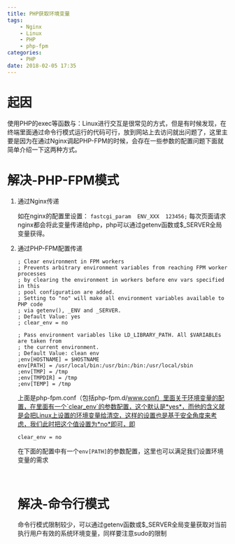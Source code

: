 ```yaml
---
title: PHP获取环境变量
tags: 
    - Nginx
    - Linux
    - PHP
    - php-fpm
categories:
    - PHP
date: 2018-02-05 17:35
---
```


# 起因

使用PHP的exec等函数与：Linux进行交互是很常见的方式，但是有时候发现，在终端里面通过命令行模式运行的代码可行，放到网站上去访问就出问题了，这里主要是因为在通过Nginx调起PHP-FPM的时候，会存在一些参数的配置问题下面就简单介绍一下这两种方式。

<!--more-->

# 解决-PHP-FPM模式 

1. 通过Nginx传递

   如在nginx的配置里设置： 
   `fastcgi_param  ENV_XXX  123456;` 
   每次页面请求nginx都会将此变量传递给php，php可以通过getenv函数或$_SERVER全局变量获得。 

2. 通过PHP-FPM配置传递

   ~~~
   ; Clear environment in FPM workers
   ; Prevents arbitrary environment variables from reaching FPM worker processes
   ; by clearing the environment in workers before env vars specified in this
   ; pool configuration are added.
   ; Setting to "no" will make all environment variables available to PHP code
   ; via getenv(), _ENV and _SERVER.
   ; Default Value: yes 
   ; clear_env = no

   ; Pass environment variables like LD_LIBRARY_PATH. All $VARIABLEs are taken from
   ; the current environment.
   ; Default Value: clean env 
   ;env[HOSTNAME] = $HOSTNAME
   env[PATH] = /usr/local/bin:/usr/bin:/bin:/usr/local/sbin
   ;env[TMP] = /tmp
   ;env[TMPDIR] = /tmp
   ;env[TEMP] = /tmp
   ~~~

   上面是php-fpm.conf（包括php-fpm.d/www.conf）里面关于环境变量的配置，在里面有一个`clear_env`的参数配置，这个默认是*yes*，而他的含义就是会把Linux上设置的环境变量给清空，这样的设置也是基于安全角度来考虑，我们此时把这个值设置为*no*即可，即

   ~~~
   clear_env = no
   ~~~

   在下面的配置中有一个`env[PATH]`的参数配置，这里也可以满足我们设置环境变量的需求

   ​

   # 解决-命令行模式 

   命令行模式限制较少，可以通过getenv函数或$_SERVER全局变量获取对当前执行用户有效的系统环境变量，同样要注意sudo的限制